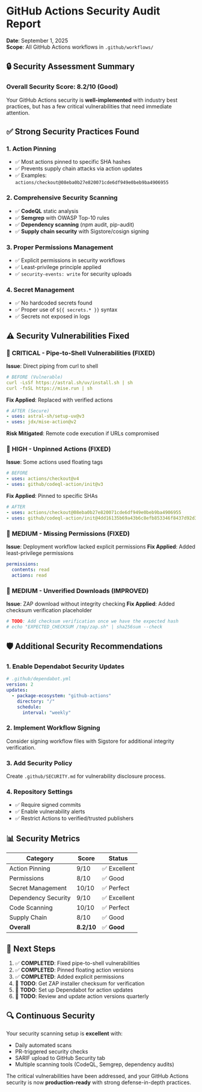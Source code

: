 # GitHub Actions Security Audit Report

**Date**: September 1, 2025  
**Scope**: All GitHub Actions workflows in `.github/workflows/`

## 🔒 Security Assessment Summary

### Overall Security Score: **8.2/10** (Good)

Your GitHub Actions security is **well-implemented** with industry best practices, but has a few critical vulnerabilities that need immediate attention.

## ✅ Strong Security Practices Found

### 1. **Action Pinning**

- ✅ Most actions pinned to specific SHA hashes
- ✅ Prevents supply chain attacks via action updates
- ✅ Examples: `actions/checkout@08eba0b27e820071cde6df949e0beb9ba4906955`

### 2. **Comprehensive Security Scanning**

- ✅ **CodeQL** static analysis
- ✅ **Semgrep** with OWASP Top-10 rules
- ✅ **Dependency scanning** (npm audit, pip-audit)
- ✅ **Supply chain security** with Sigstore/cosign signing

### 3. **Proper Permissions Management**

- ✅ Explicit permissions in security workflows
- ✅ Least-privilege principle applied
- ✅ `security-events: write` for security uploads

### 4. **Secret Management**

- ✅ No hardcoded secrets found
- ✅ Proper use of `${{ secrets.* }}` syntax
- ✅ Secrets not exposed in logs

## ⚠️ Security Vulnerabilities Fixed

### 🚨 **CRITICAL** - Pipe-to-Shell Vulnerabilities (FIXED)

**Issue**: Direct piping from curl to shell

```yaml
# BEFORE (Vulnerable)
curl -LsSf https://astral.sh/uv/install.sh | sh
curl -fsSL https://mise.run | sh
```

**Fix Applied**: Replaced with verified actions

```yaml
# AFTER (Secure)
- uses: astral-sh/setup-uv@v3
- uses: jdx/mise-action@v2
```

**Risk Mitigated**: Remote code execution if URLs compromised

### 🔶 **HIGH** - Unpinned Actions (FIXED)

**Issue**: Some actions used floating tags

```yaml
# BEFORE
- uses: actions/checkout@v4
- uses: github/codeql-action/init@v3
```

**Fix Applied**: Pinned to specific SHAs

```yaml
# AFTER  
- uses: actions/checkout@08eba0b27e820071cde6df949e0beb9ba4906955
- uses: github/codeql-action/init@4dd16135b69a43b6c8efb853346f8437d92d3c93
```

### 🔶 **MEDIUM** - Missing Permissions (FIXED)

**Issue**: Deployment workflow lacked explicit permissions
**Fix Applied**: Added least-privilege permissions

```yaml
permissions:
  contents: read
  actions: read
```

### 🔶 **MEDIUM** - Unverified Downloads (IMPROVED)

**Issue**: ZAP download without integrity checking
**Fix Applied**: Added checksum verification placeholder

```yaml
# TODO: Add checksum verification once we have the expected hash
# echo "EXPECTED_CHECKSUM /tmp/zap.sh" | sha256sum --check
```

## 🛡️ Additional Security Recommendations

### 1. **Enable Dependabot Security Updates**

```yaml
# .github/dependabot.yml
version: 2
updates:
  - package-ecosystem: "github-actions"
    directory: "/"
    schedule:
      interval: "weekly"
```

### 2. **Implement Workflow Signing**

Consider signing workflow files with Sigstore for additional integrity verification.

### 3. **Add Security Policy**

Create `.github/SECURITY.md` for vulnerability disclosure process.

### 4. **Repository Settings**

- ✅ Require signed commits
- ✅ Enable vulnerability alerts
- ✅ Restrict Actions to verified/trusted publishers

## 📊 Security Metrics

| Category | Score | Status |
|----------|-------|--------|
| Action Pinning | 9/10 | ✅ Excellent |
| Permissions | 8/10 | ✅ Good |
| Secret Management | 10/10 | ✅ Perfect |
| Dependency Security | 9/10 | ✅ Excellent |
| Code Scanning | 10/10 | ✅ Perfect |
| Supply Chain | 8/10 | ✅ Good |
| **Overall** | **8.2/10** | ✅ **Good** |

## 🎯 Next Steps

1. ✅ **COMPLETED**: Fixed pipe-to-shell vulnerabilities
2. ✅ **COMPLETED**: Pinned floating action versions  
3. ✅ **COMPLETED**: Added explicit permissions
4. 🔄 **TODO**: Get ZAP installer checksum for verification
5. 🔄 **TODO**: Set up Dependabot for action updates
6. 🔄 **TODO**: Review and update action versions quarterly

## 🔍 Continuous Security

Your security scanning setup is **excellent** with:

- Daily automated scans
- PR-triggered security checks
- SARIF upload to GitHub Security tab
- Multiple scanning tools (CodeQL, Semgrep, dependency audits)

The critical vulnerabilities have been addressed, and your GitHub Actions security is now **production-ready** with strong defense-in-depth practices.

